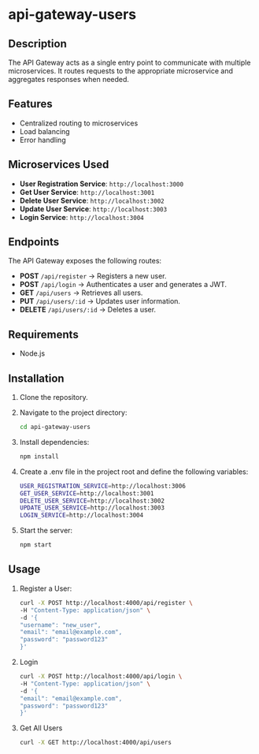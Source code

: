 # api-gateway-users

## Description
The API Gateway acts as a single entry point to communicate with multiple microservices. It routes requests to the appropriate microservice and aggregates responses when needed.

## Features
- Centralized routing to microservices
- Load balancing
- Error handling

## Microservices Used
- **User Registration Service**: `http://localhost:3000`
- **Get User Service**: `http://localhost:3001`
- **Delete User Service**: `http://localhost:3002`
- **Update User Service**: `http://localhost:3003`
- **Login Service**: `http://localhost:3004`

## Endpoints
The API Gateway exposes the following routes:
- **POST** `/api/register` → Registers a new user.
- **POST** `/api/login` → Authenticates a user and generates a JWT.
- **GET** `/api/users` → Retrieves all users.
- **PUT** `/api/users/:id` → Updates user information.
- **DELETE** `/api/users/:id` → Deletes a user.

## Requirements
- Node.js

## Installation
1. Clone the repository.
2. Navigate to the project directory:
   ```bash
   cd api-gateway-users

3. Install dependencies:
    ```bash
    npm install

4. Create a .env file in the project root and define the following variables:

    ```bash
    USER_REGISTRATION_SERVICE=http://localhost:3006
    GET_USER_SERVICE=http://localhost:3001
    DELETE_USER_SERVICE=http://localhost:3002
    UPDATE_USER_SERVICE=http://localhost:3003
    LOGIN_SERVICE=http://localhost:3004

5. Start the server:
    ```bash
    npm start

## Usage

1. Register a User:
    ```bash
    curl -X POST http://localhost:4000/api/register \
    -H "Content-Type: application/json" \
    -d '{
    "username": "new_user",
    "email": "email@example.com",
    "password": "password123"
    }'

2. Login 
    ```bash
    curl -X POST http://localhost:4000/api/login \
    -H "Content-Type: application/json" \
    -d '{
    "email": "email@example.com",
    "password": "password123"
    }'

3. Get All Users
    ```bash
    curl -X GET http://localhost:4000/api/users
